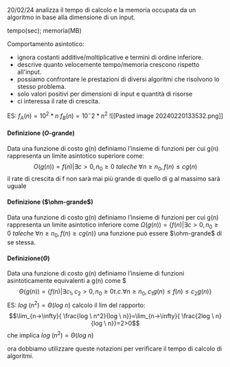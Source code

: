 20/02/24
analizza il tempo di calcolo e la memoria occupata da un algoritmo in base alla dimensione di un input.

tempo(sec); memoria(MB) 

Comportamento asintotico:
- ignora costanti additive/moltiplicative e termini di ordine inferiore.
- descrive quanto velocemente tempo/memoria crescono rispetto all'input.
- possiamo confrontare le prestazioni di diversi algoritmi che risolvono lo stesso problema. 
- solo valori positivi per dimensioni di input e quantità di risorse
- ci interessa il rate di crescita.

ES:
$f_A(n)=10^2*n$ 
$f_B(n)=10^-2*n^2$ 
![[Pasted image 20240220133532.png]]

#### Definizione (_O_-grande)
Data una funzione di costo g(n) definiamo l’insieme di funzioni per cui g(n) rappresenta un limite asintotico superiore come:
$$O(g(n)) = {f (n) | ∃c > 0, n_0 ≥ 0\ tale che \ ∀n ≥ n_0, f (n) ≤ cg(n)}$$
il rate di crescita di f non sarà mai più grande di quello di g al massimo sarà uguale 


#### Definizione ($\ohm-grande$)
Data una funzione di costo g(n) definiamo l’insieme di funzioni per cui g(n)
rappresenta un limite asintotico inferiore come
$Ω(g(n)) = \{f (n) | ∃c > 0, n_{0} ≥ 0 \ tale che\  ∀n ≥ n_0, f (n) ≥ cg(n)\}$ 
una funzione può essere $\ohm-grande$ di se stessa.

#### Definizione($\Theta$)
Data una funzione di costo g(n) definiamo l’insieme di funzioni asintoticamente equivalenti a g(n) come
$$$Θ(g(n))=\{f (n)|∃c_1,c_2>0,n_0≥0 t.c. ∀n≥n_0,c_{1}g(n)≤f (n)≤c_{2}g(n)\}$$
ES:
	$log \ (n^{2})=\Theta(log \ n)$ calcolo il lim del rapporto:$$\lim_{n->\infty}{ \frac{log \ n^2}{log \ n}}=\lim_{n->\infty}{ \frac{2log \ n}{log \ n}}=2>0$$ 
che implica $log \ (n^{2})=\Theta(log \ n)$ 

ora dobbiamo utilizzare queste notazioni per verificare il tempo di calcolo di algoritmi.
